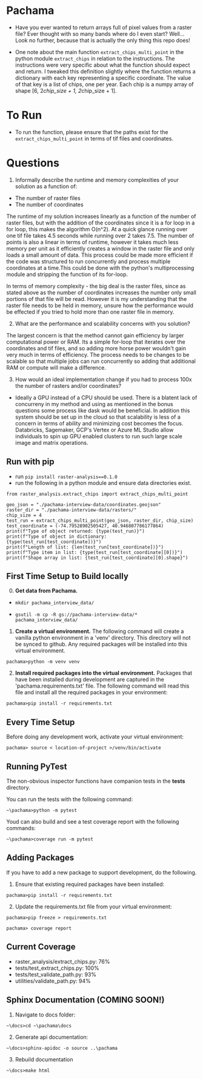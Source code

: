 # Pachama
- Have you ever wanted to return arrays full of pixel values from a raster file? Ever thought with so many bands where do I even start? Well... Look no further, because that is actually the only thing this repo does! 

- One note about the main function `extract_chips_multi_point` in the python module `extract_chips` in relation to the instructions. The instructions were very specific about what the function should expect and return. I tweaked this definition slightly where the function returns a dictionary with each key representing a specific coordinate. The value of that key is a list of chips, one per year. Each chip is a numpy array of shape [6, 2*chip_size + 1, 2*chip_size + 1]. 

# To Run

- To run the function, please ensure that the paths exist for the `extract_chips_multi_point` in terms of tif files and coordinates. 

# Questions 
1. Informally describe the runtime and memory complexities of your solution as a function of: 

- The number of raster files 
- The number of coordinates 

The runtime of my solution increases linearly as a function of the number of raster files, but with the addition of the coordinates since it is a for loop in a for loop, this makes the algorithm O(n^2). At a quick glance running over one tif file takes 4.5 seconds while running over 2 takes 7.5. The number of points is also a linear in terms of runtime, however it takes much less memory per unit as it efficiently creates a window in the raster file and only loads a small amount of data. This process could be made more efficient if the code was structured to run concurrently and process multiple coordinates at a time.This could be done with the python's multiprocessing module and stripping the function of its for-loop.

In terms of memory complexity - the big deal is the raster files, since as stated above as the number of coordinates increases the number only small portions of that file will be read. However it is my understanding that the raster file needs to be held in memory, unsure how the performance would be effected if you tried to hold more than one raster file in memory.

2. What are the performance and scalability concerns with you solution? 

The largest concern is that the method cannot gain efficiency by larger computational power or RAM. Its a simple for-loop that iterates over the coordinates and tif files, and so adding more horse power wouldn't gain very much in terms of efficiency. The process needs to be changes to be scalable so that multiple jobs can run concurrently so adding that additional RAM or compute will make a difference.  



3. How would an ideal implementation change if you had to process 100x the number of rasters and/or coordinates? 
 - Ideally a GPU instead of a CPU should be used. There is a blatent lack of concurreny in my method and using as mentioned in the bonus questions some process like dask would be beneficial. In addition this system should be set up in the cloud so that scalability is less of a concern in terms of ability and minimizing cost becomes the focus. Databricks, Sagemaker, GCP's Vertex or Azure ML Studio allow individuals to spin up GPU enabled clusters to run such large scale image and matrix operations. 



## Run with pip

- run `pip install raster-analysis==0.1.0`
- run the following in a python module and ensure data directories exist.
```
from raster_analysis.extract_chips import extract_chips_multi_point

geo_json = "./pachama-interview-data/coordinates.geojson"
raster_dir = "./pachama-interview-data/rasters/"
chip_size = 4
test_run = extract_chips_multi_point(geo_json, raster_dir, chip_size)
test_coordinate = (-74.79528902505427, 40.946807786177864)
print(f"Type of object returned: {type(test_run)}")
print(f"Type of object in dictionary: {type(test_run[test_coordinate])}")
print(f"Length of list: {len(test_run[test_coordinate])}")
print(f"Type item in list: {type(test_run[test_coordinate][0])}")
print(f"Shape array in list: {test_run[test_coordinate][0].shape}")

```

## First Time Setup to Build locally

0. __Get data from Pachama.__

- `mkdir pachama_interview_data/`

- `gsutil -m cp -R gs://pachama-interview-data/* pachama_interview_data/`


1. __Create a virtual environment.__ The following command will create a vanilla python environment in a 'venv' directory. This directory will not be synced to github. Any required packages will be installed into this virtual environment.

`pachama>python -m venv venv`

2. __Install required packages into the virtual environment.__ Packages that have been installed during development are captured in the 'pachama.requirements.txt' file. The following command will read this file and install all the required packages in your environment:

`pachama>pip install -r requirements.txt`

## Every Time Setup
Before doing any development work, activate your virtual environment:

`pachama> source < location-of-project >/venv/bin/activate`

## Running PyTest
The non-obvious inspector functions have companion tests in the __tests__ directory.

You can run the tests with the following command:

`~\pachama>python -m pytest`

Youd can also build and see a test coverage report with the following commands:

`~\pachama>coverage run -m pytest `
## Adding Packages
If you have to add a new package to support development, do the following.
1. Ensure that existing required packages have been installed:

`pachama>pip install -r requirements.txt`

2. Update the requirements.txt file from your virtual environment:

`pachama>pip freeze > requirements.txt`

`pachama> coverage report`

## Current Coverage
- raster_analysis/extract_chips.py: 76%
- tests/test_extract_chips.py:      100%
- tests/test_validate_path.py:      93%
- utilities/validate_path.py:       94%
## Sphinx Documentation (COMING SOON!)
1. Navigate to docs folder:

`~\docs>cd ~\pachama\docs`

2. Generate api documentation:

`~\docs>sphinx-apidoc -o source ..\pachama`

3. Rebuild documentation

`~\docs>make html`



